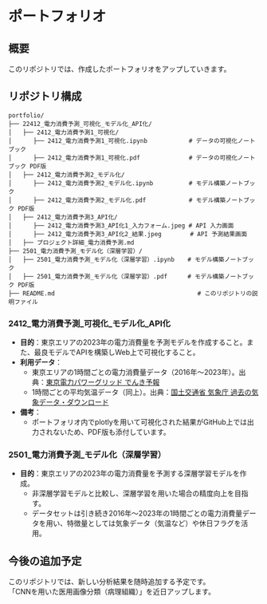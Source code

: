 # ポートフォリオ

## 概要
このリポジトリでは、作成したポートフォリオをアップしていきます。

## リポジトリ構成
```
portfolio/
├── 22412_電力消費予測_可視化_モデル化_API化/
│   ├── 2412_電力消費予測1_可視化/
│      ├── 2412_電力消費予測1_可視化.ipynb  　        # データの可視化ノートブック
│      ├── 2412_電力消費予測1_可視化.pdf  　          # データの可視化ノートブック PDF版
│   ├── 2412_電力消費予測2_モデル化/
│      ├── 2412_電力消費予測2_モデル化.ipynb          # モデル構築ノートブック
│      ├── 2412_電力消費予測2_モデル化.pdf            # モデル構築ノートブック PDF版
│   ├── 2412_電力消費予測3_API化/
│      ├── 2412_電力消費予測3_API化1_入力フォーム.jpeg # API 入力画面
│      ├── 2412_電力消費予測3_API化2_結果.jpeg        # API 予測結果画面
│   ├── プロジェクト詳細_電力消費予測.md
├── 2501_電力消費予測_モデル化（深層学習）/  
│   ├── 2501_電力消費予測_モデル化（深層学習）.ipynb  　# モデル構築ノートブック
│   ├── 2501_電力消費予測_モデル化（深層学習）.pdf    　# モデル構築ノートブック PDF版
├── README.md                                        # このリポジトリの説明ファイル
```

### 2412_電力消費予測_可視化_モデル化_API化
- **目的**：東京エリアの2023年の電力消費量を予測モデルを作成すること。また、最良モデルでAPIを構築しWeb上で可視化すること。
- **利用データ**：
  - 東京エリアの1時間ごとの電力消費量データ（2016年～2023年）。出典：[東京電力パワーグリッド でんき予報](https://www.tepco.co.jp/forecast/html/download-j.html)
  - 1時間ごとの平均気温データ（同上）。出典：[国土交通省 気象庁 過去の気象データ・ダウンロード](https://www.data.jma.go.jp/risk/obsdl/index.php#)
- **備考**：
  - ポートフォリオ内でplotlyを用いて可視化された結果がGitHub上では出力されないため、PDF版も添付しています。

### 2501_電力消費予測_モデル化（深層学習）
- **目的**：東京エリアの2023年の電力消費量を予測する深層学習モデルを作成。
  - 非深層学習モデルと比較し、深層学習を用いた場合の精度向上を目指す。
  - データセットは引き続き2016年～2023年の1時間ごとの電力消費量データを用い、特徴量としては気象データ（気温など）や休日フラグを活用。

## 今後の追加予定
このリポジトリでは、新しい分析結果を随時追加する予定です。  
「CNNを用いた医用画像分類（病理組織）」を近日アップします。